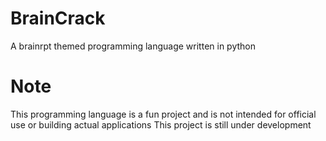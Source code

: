 # BrainCrack
A brainrpt themed programming language written in python

# Note
This programming language is a fun project and is not intended for official use or building actual applications
This project is still under development
